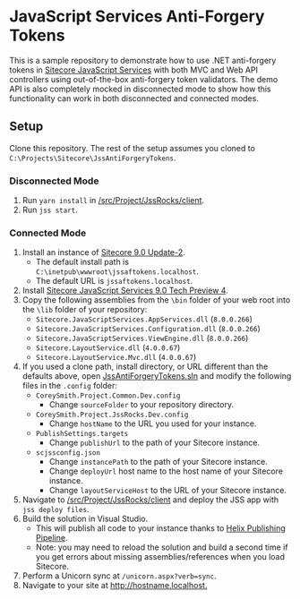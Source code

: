 # JavaScript Services Anti-Forgery Tokens

This is a sample repository to demonstrate how to use .NET anti-forgery tokens
in [Sitecore JavaScript Services][1] with both MVC and Web API controllers using
out-of-the-box anti-forgery token validators. The demo API is also completely
mocked in disconnected mode to show how this functionality can work in both
disconnected and connected modes.

## Setup

Clone this repository. The rest of the setup assumes you cloned to
`C:\Projects\Sitecore\JssAntiForgeryTokens`.

### Disconnected Mode

1. Run `yarn install` in
   [/src/Project/JssRocks/client](/src/Project/JssRocks/client).
2. Run `jss start`.

### Connected Mode

1. Install an instance of [Sitecore 9.0 Update-2][2].
   - The default install path is
    `C:\inetpub\wwwroot\jssaftokens.localhost`.
   - The default URL is `jssaftokens.localhost`.
2. Install [Sitecore JavaScript Services 9.0 Tech Preview 4][3].
3. Copy the following assemblies from the `\bin` folder of your web root into
   the `\lib` folder of your repository:
   - `Sitecore.JavaScriptServices.AppServices.dll` (`8.0.0.266`)
   - `Sitecore.JavaScriptServices.Configuration.dll` (`8.0.0.266`)
   - `Sitecore.JavaScriptServices.ViewEngine.dll` (`8.0.0.266`)
   - `Sitecore.LayoutService.dll` (`4.0.0.67`)
   - `Sitecore.LayoutService.Mvc.dll` (`4.0.0.67`)
4. If you used a clone path, install directory, or URL different than the
   defaults above, open
   [JssAntiForgeryTokens.sln](JssAntiForgeryTokens.sln) and modify
   the following files in the `.config` folder:
   - `CoreySmith.Project.Common.Dev.config`
     - Change `sourceFolder` to your repository directory.
   - `CoreySmith.Project.JssRocks.Dev.config`
     - Change `hostName` to the URL you used for your instance.
   - `PublishSettings.targets`
     - Change `publishUrl` to the path of your Sitecore instance.
   - `scjssconfig.json`
     - Change `instancePath` to the path of your Sitecore instance.
     - Change `deployUrl` host name to the host name of your Sitecore instance.
     - Change `layoutServiceHost` to the URL of your Sitecore instance.
5. Navigate to [/src/Project/JssRocks/client](/src/Project/JssRocks/client) and
   deploy the JSS app with `jss deploy files`.
6. Build the solution in Visual Studio.
   - This will publish all code to your instance thanks to
     [Helix Publishing Pipeline][4].
   - Note: you may need to reload the solution and build a second time if you
     get errors about missing assemblies/references when you load Sitecore.
7. Perform a Unicorn sync at `/unicorn.aspx?verb=sync`.
8. Navigate to your site at <http://hostname.localhost.>

[1]: https://jss.sitecore.net
[2]: https://dev.sitecore.net/Downloads/Sitecore_Experience_Platform/90/Sitecore_Experience_Platform_90_Update2.aspx
[3]: https://dev.sitecore.net/Downloads/Sitecore_JavaScript_Services/90_Tech_Preview/Sitecore_JavaScript_Services_90_Tech_Preview_4.aspx
[4]: https://github.com/richardszalay/helix-publishing-pipeline
